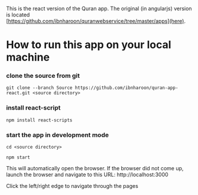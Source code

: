 This is the react version of the Quran app. The original (in angularjs) version is located [https://github.com/ibnharoon/quranwebservice/tree/master/apps](here).

# How to run this app on your local machine

### clone the source from git
`git clone --branch Source https://github.com/ibnharoon/quran-app-react.git <source directory>`

### install react-script
`npm install react-scripts`

### start the app in development mode
`cd <source directory>`

`npm start`

This will automatically open the browser. If the browser did not come up, launch the browser and navigate to this URL: http://localhost:3000

Click the left/right edge to navigate through the pages
